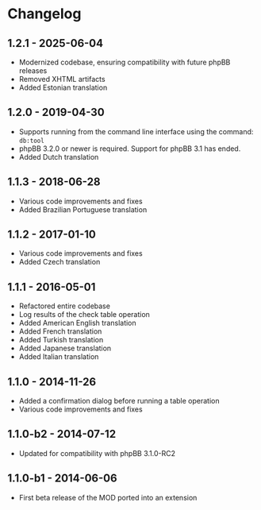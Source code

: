 # Changelog

## 1.2.1 - 2025-06-04

- Modernized codebase, ensuring compatibility with future phpBB releases
- Removed XHTML artifacts
- Added Estonian translation

## 1.2.0 - 2019-04-30

- Supports running from the command line interface using the command: `db:tool`
- phpBB 3.2.0 or newer is required. Support for phpBB 3.1 has ended.
- Added Dutch translation

## 1.1.3 - 2018-06-28

- Various code improvements and fixes
- Added Brazilian Portuguese translation

## 1.1.2 - 2017-01-10

- Various code improvements and fixes
- Added Czech translation

## 1.1.1 - 2016-05-01

- Refactored entire codebase
- Log results of the check table operation
- Added American English translation
- Added French translation
- Added Turkish translation
- Added Japanese translation
- Added Italian translation

## 1.1.0 - 2014-11-26

- Added a confirmation dialog before running a table operation
- Various code improvements and fixes

## 1.1.0-b2 - 2014-07-12

- Updated for compatibility with phpBB 3.1.0-RC2

## 1.1.0-b1 - 2014-06-06

- First beta release of the MOD ported into an extension
